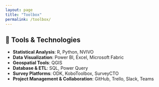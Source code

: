 ```yaml
---
layout: page
title: "Toolbox"
permalink: /toolbox/
---
```


## 🧰 Tools & Technologies

- **Statistical Analysis**: R, Python, NVIVO  
- **Data Visualization**: Power BI, Excel, Microsoft Fabric  
- **Geospatial Tools**: QGIS  
- **Database & ETL**: SQL, Power Query  
- **Survey Platforms**: ODK, KoboToolbox, SurveyCTO  
- **Project Management & Collaboration**: GitHub, Trello, Slack, Teams